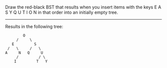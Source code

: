 Draw the red-black BST that results when you insert items with the keys
E A S Y Q U T I O N in that order into an initially empty tree.

-------------------------------------------------------------------------------------

Results in the following tree:

            O
         /     \
       E         S
     /   \     /   \
    A     N   Q     U
         /         / \
        I         T   Y